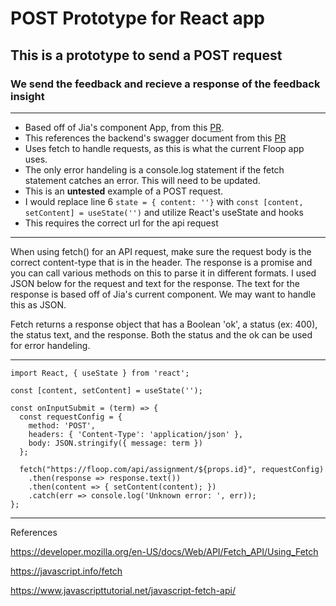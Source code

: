 # POST Prototype for React app

## This is a prototype to send a POST request

### We send the feedback and recieve a response of the feedback insight

---

- Based off of Jia's component App, from this [PR](https://github.com/North-Seattle-College/ad440-winter2022-tuesday-repo/pull/26).
- This references the backend's swagger document from this [PR](https://github.com/North-Seattle-College/ad440-winter2022-tuesday-repo/pull/20)
- Uses fetch to handle requests, as this is what the current Floop app uses.
- The only error handeling is a console.log statement if the fetch statement catches an error. This will need to be updated.
- This is an **untested** example of a POST request.
- I would replace line 6 `state = { content: ''}` with `const [content, setContent] = useState('')` and utilize React's useState and hooks
- This requires the correct url for the api request

---

When using fetch() for an API request, make sure the request body is the correct content-type that is in the header. The response is a promise and you can call various methods on this to parse it in different formats. I used JSON below for the request and text for the response. The text for the response is based off of Jia's current component. We may want to handle this as JSON.

Fetch returns a response object that has a Boolean 'ok', a status (ex: 400), the status text, and the response. Both the status and the ok can be used for error handeling.

---

```
import React, { useState } from 'react';

const [content, setContent] = useState('');

const onInputSubmit = (term) => {
  const requestConfig = {
    method: 'POST',
    headers: { 'Content-Type': 'application/json' },
    body: JSON.stringify({ message: term })
  };

  fetch("https://floop.com/api/assignment/${props.id}", requestConfig)
    .then(response => response.text())
    .then(content => { setContent(content); })
    .catch(err => console.log('Unknown error: ', err));
};
```

---

References

https://developer.mozilla.org/en-US/docs/Web/API/Fetch_API/Using_Fetch

https://javascript.info/fetch

https://www.javascripttutorial.net/javascript-fetch-api/
